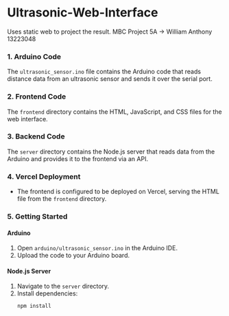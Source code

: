 # Ultrasonic-Web-Interface
Uses static web to project the result.
MBC Project 5A -> William Anthony 13223048


### 1. Arduino Code

The `ultrasonic_sensor.ino` file contains the Arduino code that reads distance data from an ultrasonic sensor and sends it over the serial port.

### 2. Frontend Code

The `frontend` directory contains the HTML, JavaScript, and CSS files for the web interface.

### 3. Backend Code

The `server` directory contains the Node.js server that reads data from the Arduino and provides it to the frontend via an API.

### 4. Vercel Deployment

- The frontend is configured to be deployed on Vercel, serving the HTML file from the `frontend` directory.

### 5. Getting Started

#### Arduino

1. Open `arduino/ultrasonic_sensor.ino` in the Arduino IDE.
2. Upload the code to your Arduino board.

#### Node.js Server

1. Navigate to the `server` directory.
2. Install dependencies:
   ```bash
   npm install
